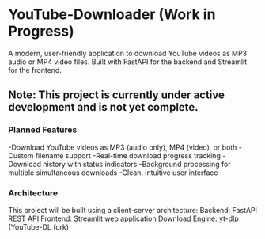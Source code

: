 <h1>YouTube-Downloader (Work in Progress)</h1>

A modern, user-friendly application to download YouTube videos as MP3 audio or MP4 video files. Built with FastAPI for the backend and Streamlit for the frontend.

<h2>Note: This project is currently under active development and is not yet complete.</h2>

<h3>Planned Features</h3>
-Download YouTube videos as MP3 (audio only), MP4 (video), or both
-Custom filename support
-Real-time download progress tracking
-Download history with status indicators
-Background processing for multiple simultaneous downloads
-Clean, intuitive user interface

<h3>Architecture</h3>
This project will be built using a client-server architecture:
Backend: FastAPI REST API
Frontend: Streamlit web application
Download Engine: yt-dlp (YouTube-DL fork)